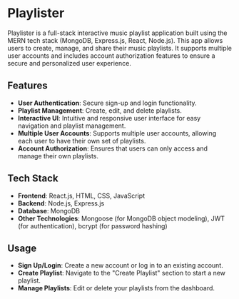 # Playlister

Playlister is a full-stack interactive music playlist application built using the MERN tech stack (MongoDB, Express.js, React, Node.js). This app allows users to create, manage, and share their music playlists. It supports multiple user accounts and includes account authorization features to ensure a secure and personalized user experience.

## Features

- **User Authentication**: Secure sign-up and login functionality.
- **Playlist Management**: Create, edit, and delete playlists.
- **Interactive UI**: Intuitive and responsive user interface for easy navigation and playlist management.
- **Multiple User Accounts**: Supports multiple user accounts, allowing each user to have their own set of playlists.
- **Account Authorization**: Ensures that users can only access and manage their own playlists.

## Tech Stack

- **Frontend**: React.js, HTML, CSS, JavaScript
- **Backend**: Node.js, Express.js
- **Database**: MongoDB
- **Other Technologies**: Mongoose (for MongoDB object modeling), JWT (for authentication), bcrypt (for password hashing)

## Usage
- **Sign Up/Login**: Create a new account or log in to an existing account.
- **Create Playlist**: Navigate to the "Create Playlist" section to start a new playlist.
- **Manage Playlists**: Edit or delete your playlists from the dashboard.
